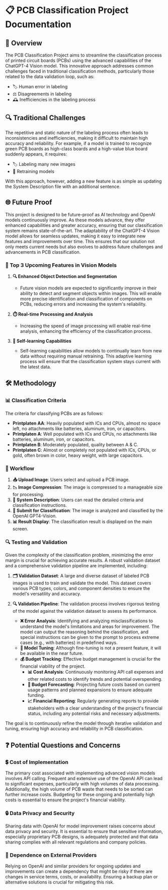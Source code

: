 # 📋 PCB Classification Project Documentation

## 📖 Overview
The PCB Classification Project aims to streamline the classification process of printed circuit boards (PCBs) using the advanced capabilities of the ChatGPT-4 Vision model. This innovative approach addresses common challenges faced in traditional classification methods, particularly those related to the data validation loop, such as:

- 🏷️ Human error in labeling
- ⚖️ Disagreements in labeling
- 🕰️ Inefficiencies in the labeling process

## 🔍 Traditional Challenges
The repetitive and static nature of the labeling process often leads to inconsistencies and inefficiencies, making it difficult to maintain high accuracy and reliability. For example, if a model is trained to recognize green PCB boards as high-class boards and a high-value blue board suddenly appears, it requires:

- 🏷️ Labeling many new images
- 🔄 Retraining models

With this approach, however, adding a new feature is as simple as updating the System Description file with an additional sentence.

## 🌐 Future Proof
This project is designed to be future-proof as AI technology and OpenAI models continuously improve. As these models advance, they offer enhanced capabilities and greater accuracy, ensuring that our classification system remains state-of-the-art. The adaptability of the ChatGPT-4 Vision model allows for seamless updates, making it easy to integrate new features and improvements over time. This ensures that our solution not only meets current needs but also evolves to address future challenges and advancements in PCB classification.

### 🔮 Top 3 Upcoming Features in Vision Models
1. **🔍 Enhanced Object Detection and Segmentation**
   - Future vision models are expected to significantly improve in their ability to detect and segment objects within images. This will enable more precise identification and classification of components on PCBs, reducing errors and increasing the system's reliability.
   
2. **⏱️ Real-time Processing and Analysis**
   - Increasing the speed of image processing will enable real-time analysis, enhancing the efficiency of the classification process.
   
3. **🤖 Self-learning Capabilities**
   - Self-learning capabilities allow models to continually learn from new data without requiring manual retraining. This adaptive learning process will ensure that the classification system stays current with the latest data.

## 🛠️ Methodology

### 📊 Classification Criteria
The criteria for classifying PCBs are as follows:

- **Printplaten AA**: Heavily populated with ICs and CPUs, almost no space left, no attachments like batteries, aluminum, iron, or capacitors.
- **Printplaten A**: Well populated with ICs and CPUs, no attachments like batteries, aluminum, iron, or capacitors.
- **Printplaten B**: Moderately populated, quality between A & C.
- **Printplaten C**: Almost or completely not populated with ICs, CPUs, or gold, often brown in color, heavy weight, with large capacitors.

### 🔄 Workflow
1. **📤 Upload Image**: Users select and upload a PCB image.
2. **📉 Image Compression**: The image is compressed to a manageable size for processing.
3. **📑 System Description**: Users can read the detailed criteria and classification instructions.
4. **🚀 Submit for Classification**: The image is analyzed and classified by the OpenAI GPT4-Vision.
5. **📊 Result Display**: The classification result is displayed on the main screen.

### 🔍 Testing and Validation
Given the complexity of the classification problem, minimizing the error margin is crucial for achieving accurate results. A robust validation dataset and a comprehensive validation pipeline are implemented, including:

1. **🗂️ Validation Dataset**: A large and diverse dataset of labeled PCB images is used to train and validate the model. This dataset covers various PCB types, colors, and component densities to ensure the model's versatility and accuracy.
   
2. **🔍 Validation Pipeline**: The validation process involves rigorous testing of the model against the validation dataset to assess its performance. 
    - **❌ Error Analysis**: Identifying and analyzing misclassifications to understand the model's limitations and areas for improvement. The model can output the reasoning behind the classification, and special instructions can be given to the prompt to process extreme cases (e.g., with batteries) in predefined ways.
    - **🔧 Model Tuning**: Although fine-tuning is not a present feature, it will be available in the near future.
    - **💰 Budget Tracking**:
    Effective budget management is crucial for the financial viability of the project.
        - **📊 Cost Analysis**: Continuously monitoring API call expenses and other related costs to identify trends and potential overspending.
        - **📅 Budget Forecasting**: Projecting future costs based on current usage patterns and planned expansions to ensure adequate funding.
        - **📈 Financial Reporting**: Regularly generating reports to provide stakeholders with a clear understanding of the project's financial status, including any potential risks and necessary adjustments.


The goal is to continuously refine the model through iterative validation and tuning, ensuring high accuracy and reliability in PCB classification.

## ❓ Potential Questions and Concerns

### 💲 Cost of Implementation
The primary cost associated with implementing advanced vision models involves API calling. Frequent and extensive use of the OpenAI API can lead to significant expenses, particularly with high volumes of data processing. Additionally, the high volume of PCB waste that needs to be sorted can further increase costs. Budgeting for these ongoing and potentially high costs is essential to ensure the project's financial viability.

### 🔒 Data Privacy and Security
Sharing data with OpenAI for model improvement raises concerns about data privacy and security. It is essential to ensure that sensitive information, especially proprietary PCB designs, is adequately protected and that data sharing complies with all relevant regulations and company policies.

### 🤝 Dependence on External Providers
Relying on OpenAI and similar providers for ongoing updates and improvements can create a dependency that might be risky if there are changes in service terms, costs, or availability. Ensuring a backup plan or alternative solutions is crucial for mitigating this risk.



